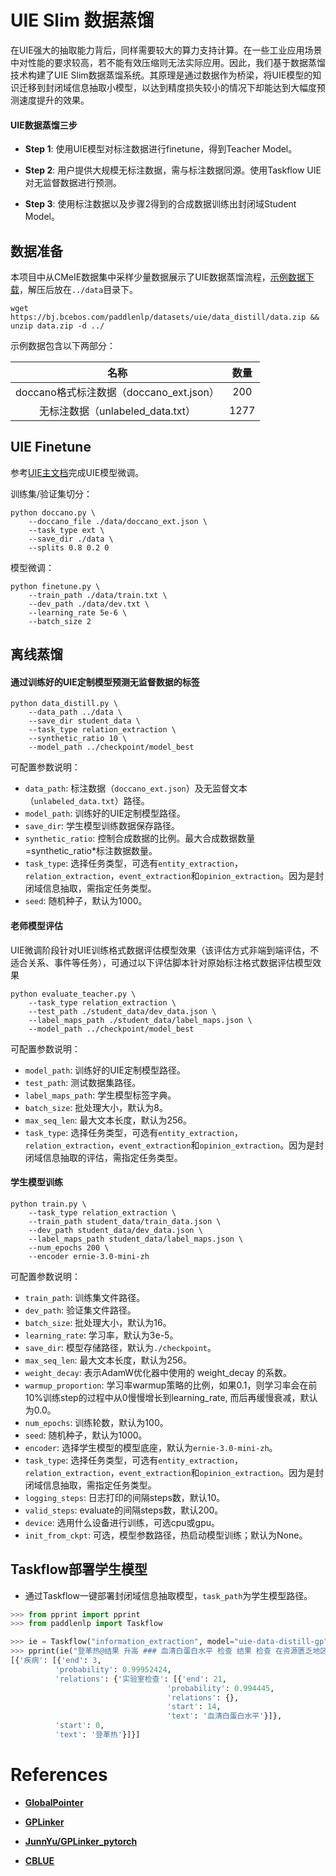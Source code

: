 # UIE Slim 数据蒸馏

在UIE强大的抽取能力背后，同样需要较大的算力支持计算。在一些工业应用场景中对性能的要求较高，若不能有效压缩则无法实际应用。因此，我们基于数据蒸馏技术构建了UIE Slim数据蒸馏系统。其原理是通过数据作为桥梁，将UIE模型的知识迁移到封闭域信息抽取小模型，以达到精度损失较小的情况下却能达到大幅度预测速度提升的效果。

#### UIE数据蒸馏三步

- **Step 1**: 使用UIE模型对标注数据进行finetune，得到Teacher Model。

- **Step 2**: 用户提供大规模无标注数据，需与标注数据同源。使用Taskflow UIE对无监督数据进行预测。

- **Step 3**: 使用标注数据以及步骤2得到的合成数据训练出封闭域Student Model。

## 数据准备

本项目中从CMeIE数据集中采样少量数据展示了UIE数据蒸馏流程，[示例数据下载](https://bj.bcebos.com/paddlenlp/datasets/uie/data_distill/data.zip)，解压后放在``../data``目录下。

```shell
wget https://bj.bcebos.com/paddlenlp/datasets/uie/data_distill/data.zip && unzip data.zip -d ../
```

示例数据包含以下两部分：

| 名称 |  数量  |
| :---: | :-----: |
| doccano格式标注数据（doccano_ext.json）| 200 |
| 无标注数据（unlabeled_data.txt）| 1277 |

## UIE Finetune

参考[UIE主文档](../README.md)完成UIE模型微调。

训练集/验证集切分：

```shell
python doccano.py \
    --doccano_file ./data/doccano_ext.json \
    --task_type ext \
    --save_dir ./data \
    --splits 0.8 0.2 0
```

模型微调：

```shell
python finetune.py \
    --train_path ./data/train.txt \
    --dev_path ./data/dev.txt \
    --learning_rate 5e-6 \
    --batch_size 2
```

## 离线蒸馏

#### 通过训练好的UIE定制模型预测无监督数据的标签

```shell
python data_distill.py \
    --data_path ../data \
    --save_dir student_data \
    --task_type relation_extraction \
    --synthetic_ratio 10 \
    --model_path ../checkpoint/model_best
```

可配置参数说明：

- `data_path`: 标注数据（`doccano_ext.json`）及无监督文本（`unlabeled_data.txt`）路径。
- `model_path`: 训练好的UIE定制模型路径。
- `save_dir`: 学生模型训练数据保存路径。
- `synthetic_ratio`: 控制合成数据的比例。最大合成数据数量=synthetic_ratio*标注数据数量。
- `task_type`: 选择任务类型，可选有`entity_extraction`，`relation_extraction`，`event_extraction`和`opinion_extraction`。因为是封闭域信息抽取，需指定任务类型。
- `seed`: 随机种子，默认为1000。

#### 老师模型评估

UIE微调阶段针对UIE训练格式数据评估模型效果（该评估方式非端到端评估，不适合关系、事件等任务），可通过以下评估脚本针对原始标注格式数据评估模型效果

```shell
python evaluate_teacher.py \
    --task_type relation_extraction \
    --test_path ./student_data/dev_data.json \
    --label_maps_path ./student_data/label_maps.json \
    --model_path ../checkpoint/model_best
```

可配置参数说明：

- `model_path`: 训练好的UIE定制模型路径。
- `test_path`: 测试数据集路径。
- `label_maps_path`: 学生模型标签字典。
- `batch_size`: 批处理大小，默认为8。
- `max_seq_len`: 最大文本长度，默认为256。
- `task_type`: 选择任务类型，可选有`entity_extraction`，`relation_extraction`，`event_extraction`和`opinion_extraction`。因为是封闭域信息抽取的评估，需指定任务类型。


#### 学生模型训练

```shell
python train.py \
    --task_type relation_extraction \
    --train_path student_data/train_data.json \
    --dev_path student_data/dev_data.json \
    --label_maps_path student_data/label_maps.json \
    --num_epochs 200 \
    --encoder ernie-3.0-mini-zh
```

可配置参数说明：

- `train_path`: 训练集文件路径。
- `dev_path`: 验证集文件路径。
- `batch_size`: 批处理大小，默认为16。
- `learning_rate`: 学习率，默认为3e-5。
- `save_dir`: 模型存储路径，默认为`./checkpoint`。
- `max_seq_len`: 最大文本长度，默认为256。
- `weight_decay`: 表示AdamW优化器中使用的 weight_decay 的系数。
- `warmup_proportion`: 学习率warmup策略的比例，如果0.1，则学习率会在前10%训练step的过程中从0慢慢增长到learning_rate, 而后再缓慢衰减，默认为0.0。
- `num_epochs`: 训练轮数，默认为100。
- `seed`: 随机种子，默认为1000。
- `encoder`: 选择学生模型的模型底座，默认为`ernie-3.0-mini-zh`。
- `task_type`: 选择任务类型，可选有`entity_extraction`，`relation_extraction`，`event_extraction`和`opinion_extraction`。因为是封闭域信息抽取，需指定任务类型。
- `logging_steps`: 日志打印的间隔steps数，默认10。
- `valid_steps`: evaluate的间隔steps数，默认200。
- `device`: 选用什么设备进行训练，可选cpu或gpu。
- `init_from_ckpt`: 可选，模型参数路径，热启动模型训练；默认为None。


## Taskflow部署学生模型

- 通过Taskflow一键部署封闭域信息抽取模型，`task_path`为学生模型路径。

```python
>>> from pprint import pprint
>>> from paddlenlp import Taskflow

>>> ie = Taskflow("information_extraction", model="uie-data-distill-gp", task_path="checkpoint/model_best/") # Schema is fixed in closed-domain information extraction
>>> pprint(ie("登革热@结果 升高 ### 血清白蛋白水平 检查 结果 检查 在资源匮乏地区和富足地区，对有症状患者均应早期检测。"))
[{'疾病': [{'end': 3,
          'probability': 0.99952424,
          'relations': {'实验室检查': [{'end': 21,
                                   'probability': 0.994445,
                                   'relations': {},
                                   'start': 14,
                                   'text': '血清白蛋白水平'}]},
          'start': 0,
          'text': '登革热'}]}]
```


# References

- **[GlobalPointer](https://kexue.fm/search/globalpointer/)**

- **[GPLinker](https://kexue.fm/archives/8888)**

- **[JunnYu/GPLinker_pytorch](https://github.com/JunnYu/GPLinker_pytorch)**

- **[CBLUE](https://github.com/CBLUEbenchmark/CBLUE)**
